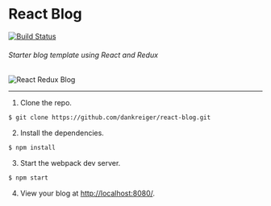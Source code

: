 # React Blog

[![Build Status](https://travis-ci.org/dankreiger/react-blog.svg?branch=master)](https://travis-ci.org/dankreiger/react-blog)

###### Starter blog template using React and Redux

![React Redux Blog](https://i.imgflip.com/1acuvp.gif)

***


1. Clone the repo.
  ```bash
  $ git clone https://github.com/dankreiger/react-blog.git
  ```

2. Install the dependencies.
  ```bash
  $ npm install
  ```

3. Start the webpack dev server.
  ```bash
  $ npm start
  ```

4. View your blog at [http://localhost:8080/](http://localhost:8080/).

